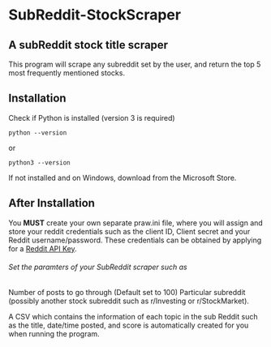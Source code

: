 # SubReddit-StockScraper
 

## A subReddit stock title scraper

This program will scrape any subreddit set by the user, and return the top 5 most frequently mentioned stocks.

## Installation

Check if Python is installed (version 3 is required)

```
python --version
```
or

```
python3 --version
```

If not installed and on Windows, download from the Microsoft Store.

## After Installation

You **MUST** create your own separate praw.ini file, where you will assign and store your reddit credentials such as the client ID, Client secret and your Reddit username/password.
These credentials can be obtained by applying for a [Reddit API Key](https://www.reddit.com/wiki/api/#wiki_reddit_api_access).

###### Set the paramters of your SubReddit scraper such as 

Number of posts to go through (Default set to 100) 
Particular subreddit (possibly another stock subreddit such as r/Investing or r/StockMarket).



A CSV which contains the information of each topic in the sub Reddit such as the title, date/time posted, and score is automatically created for you when running the program.

